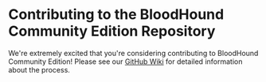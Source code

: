 # Contributing to the BloodHound Community Edition Repository

We're extremely excited that you're considering contributing to BloodHound Community Edition! Please see our [GitHub Wiki](https://github.com/byt3n33dl3/BloodHound/wiki/Contributing) for detailed information about the process.